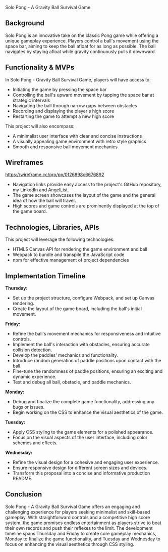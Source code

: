 Solo Pong - A Gravity Ball Survival Game

## Background
Solo Pong is an innovative take on the classic Pong game while offering a unique gameplay experience. Players control a ball's movement using the space bar, aiming to keep the ball afloat for as long as possible. The ball navigates by staying afloat while gravity continuously pulls it downward.

## Functionality & MVPs
In Solo Pong - Gravity Ball Survival Game, players will have access to:

- Initiating the game by pressing the space bar
- Controlling the ball's upward movement by tapping the space bar at strategic intervals
- Navigating the ball through narrow gaps between obstacles
- Recording and displaying the player's high score
- Restarting the game to attempt a new high score

This project will also encompass:

- A minimalist user interface with clear and concise instructions
- A visually appealing game environment with retro style graphics
- Smooth and responsive ball movement mechanics

## Wireframes

https://wireframe.cc/pro/pp/0f26898c6676892

- Navigation links provide easy access to the project's GitHub repository, my LinkedIn and AngelList.
- The game screen showcases the layout of the game and the general idea of how the ball will travel.
- High scores and game controls are prominently displayed at the top of the game board.

## Technologies, Libraries, APIs
This project will leverage the following technologies:

- HTML5 Canvas API for rendering the game environment and ball
- Webpack to bundle and transpile the JavaScript code
- npm for effective management of project dependencies

## Implementation Timeline

**Thursday:**
- Set up the project structure, configure Webpack, and set up Canvas rendering.
- Create the layout of the game board, including the ball's initial movement.

**Friday:**
- Refine the ball's movement mechanics for responsiveness and intuitive controls.
- Implement the ball's interaction with obstacles, ensuring accurate collision detection.
- Develop the paddles' mechanics and functionality.
- Introduce random generation of paddle positions upon contact with the ball.
- Fine-tune the randomness of paddle positions, ensuring an exciting and dynamic experience.
- Test and debug all ball, obstacle, and paddle mechanics.

**Monday:**
- Debug and finalize the complete game functionality, addressing any bugs or issues.
- Begin working on the CSS to enhance the visual aesthetics of the game.

**Tuesday:**
- Apply CSS styling to the game elements for a polished appearance.
- Focus on the visual aspects of the user interface, including color schemes and effects.

**Wednesday:**
- Refine the visual design for a cohesive and engaging user experience.
- Ensure responsive design for different screen sizes and devices.
- Transform this proposal into a concise and informative production README.

## Conclusion
Solo Pong - A Gravity Ball Survival Game offers an engaging and challenging experience for players seeking minimalist and skill-based gameplay. With straightforward controls and a competitive high score system, the game promises endless entertainment as players strive to beat their own records and push their reflexes to the limit. The development timeline spans Thursday and Friday to create core gameplay mechanics, Monday to finalize the game functionality, and Tuesday and Wednesday to focus on enhancing the visual aesthetics through CSS styling.
